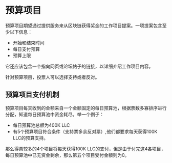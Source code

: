 # 预算项目

预算项目期望通过提供服务来从区块链获得奖金的工作项目提案。一项提案包含至少以下信息：

* 开始和结束时间
* 每日支付预算
* 预算上限

它还应该包含一个指向网页或论坛帖子的链接，以详细介绍工作项目内容。

针对预算项目，投票人可以选择支持或者反对。

## 预算项目支付机制

预算项目每天收到的金额来自一个金额固定的每日预算池，根据票数多寡排序进行分配，知道每日预算池中资金耗尽。举一个例子：

* 每日预算池总额为400K LLC
* 有5个预算项目符合条件（支持票多余反对票）,他们都要求每天获得100K LLC的预算支持。

那么得票较多的4个项目将每天获得100K LLC的支付，但是由于付完这4各项目，每日预算池中已无资金剩余，那么第五个项目受付金额则为0。
